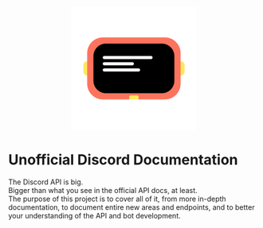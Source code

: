<p align="center">
    <img src="https://github.com/discord-undoc/.github/blob/master/assets/UNDocNoBG.png?raw=true" alt="Discord Unofficial Documentation" width="250px">
<p>

# Unofficial Discord Documentation

The Discord API is big.\
Bigger than what you see in the official API docs, at least.\
The purpose of this project is to cover all of it, from more in-depth documentation, to document entire new areas and endpoints, and to better your understanding of the API and bot development.
